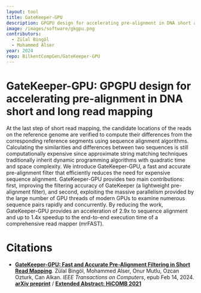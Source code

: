 ```yaml
---
layout: tool
title: GateKeeper-GPU
description: GPGPU design for accelerating pre-alignment in DNA short and long read mapping
image: /images/software/gkgpu.png
contributors: 
  - Zülal Bingöl
  - Mohammed Alser
year: 2024
repo: BilkentCompGen/GateKeeper-GPU
---
```


# GateKeeper-GPU: GPGPU design for accelerating pre-alignment in DNA short and long read mapping

At the last step of short read mapping, the candidate locations of the reads on the reference genome are verified to compute their differences from the corresponding reference segments using sequence alignment algorithms. Calculating the similarities and differences between two sequences is still computationally expensive since approximate string matching techniques traditionally inherit dynamic programming algorithms with quadratic time and space complexity. We introduce GateKeeper-GPU, a fast and accurate pre-alignment filter that efficiently reduces the need for expensive sequence alignment. GateKeeper-GPU provides two main contributions: first, improving the filtering accuracy of GateKeeper (a lightweight pre-alignment filter), and second, exploiting the massive parallelism provided by the large number of GPU threads of modern GPUs to examine numerous sequence pairs rapidly and concurrently. By reducing the work, GateKeeper-GPU provides an acceleration of 2.9x to sequence alignment and up to 1.4x speedup to the end-to-end execution time of a comprehensive read mapper (mrFAST).


# Citations

-  [**GateKeeper-GPU: Fast and Accurate Pre-Alignment Filtering in Short Read Mapping**](https://ieeexplore.ieee.org/document/10436437). Zülal Bingöl, Mohammed Alser, Onur Mutlu, Ozcan Ozturk, Can Alkan.  *IEEE Transactions on Computers*, epub Feb 14, 2024. [**arXiv preprint**](https://arxiv.org/abs/2103.14978) / [**Extended Abstract: HiCOMB 2021**](https://ieeexplore.ieee.org/abstract/document/9460690)
